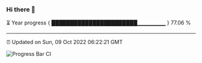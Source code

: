 ### Hi there 👋

⏳ Year progress { ███████████████████████▁▁▁▁▁▁▁ } 77.06 %

---

⏰ Updated on Sun, 09 Oct 2022 06:22:21 GMT

![Progress Bar CI](https://github.com/liununu/liununu/workflows/Progress%20Bar%20CI/badge.svg)
